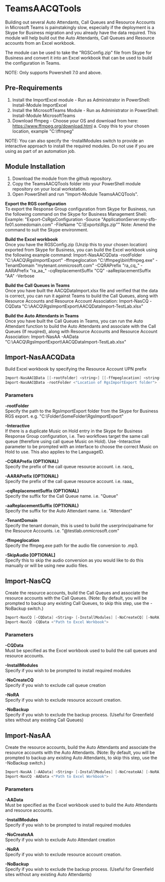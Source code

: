 # TeamsAACQTools

Building out several Auto Attendants, Call Queues and Resource Accounts in Microsoft Teams is painstakingly slow, especially if the deployment is a Skype for Business migration and you already have the data required. This module will help build out the Auto Attendants, Call Queues and Resource accounts from an Excel workbook.

The module can be used to take the "RGSConfig.zip" file from Skype for Business and convert it into an Excel workbook that can be used to build the configuration in Teams.

NOTE: Only supports Powershell 7.0 and above.
## Pre-Requirements
1. Install the ImportExcel module - Run as Administrator in PowerShell: Install-Module ImportExcel
2. Install the MicrosoftTeams Module - Run as Administrator in PowerShell: Install-Module MicrosoftTeams
3. Download ffmpeg - Choose your OS and download from here: https://www.ffmpeg.org/download.html
    a. Copy this to your chosen location, example "C:\ffmpeg"

NOTE: You can also specify the -InstallModules switch to provide an interactive approach to install the required modules. Do not use if you are using as part of an automation job.
## Module Installation
1. Download the module from the github repository.
2. Copy the TeamsAACQTools folder into your PowerShell module repository on your local workstation.
3. Open PowerShell and run "Import-Module TeamsAACQTools".

**Export the RGS configuration**  
To export the Response Group configuration from Skype for Business, run the following command on the Skype for Business Management Shell:
Example: "Export-CsRgsConfiguration -Source "ApplicationServer:my-sfb-fe01.somedomain.com" -FileName "C:\Exports\Rgs.zip""
Note: Amend the command to suit the Skype environment.

**Build the Excel workbook**  
Once you have the RGSConfig.zip (Unzip this to your chosen location) exported from Skype for Business, you can build the Excel workbook using the following example command:
Import-NasAACQData -rootFolder "C:\AACQ\RgsImportExport" -ffmpeglocation "C:\ffmpeg\bin\ffmpeg.exe" -TenantDomain "mytenant.onmicrosoft.com" -CQRAPrefix "ra_cq_" -AARAPrefix "ra_aa_" -cqReplacementSuffix "CQ" -aaReplacementSuffix "AA" -Verbose

**Build the Call Queues in Teams**  
Once you have built the AACQDataImport.xlsx file and verified that the data is correct, you can run it against Teams to build the Call Queues, along with Resource Accounts and Resource Account Association:
Import-NasCQ -CQData "C:\AACQ\RgsImportExport\AACQDataImport-TestLab.xlsx"

**Build the Auto Attendants in Teams**  
Once you have built the Call Queues in Teams, you can run the Auto Attendant function to build the Auto Attendants and associate with the Call Queues (If reuqired), along with Resource Accounts and Resource Account Association:
Import-NasAA -AAData "C:\AACQ\RgsImportExport\AACQDataImport-TestLab.xlsx"

## Import-NasAACQData
Build Excel workbook by specifying the Resource Account UPN prefix
```powershell
Import-NasAACQData [[-rootFolder] <string>] [[-ffmpeglocation] <string>] [[-TenantDomain] <string>] [[-AARAPrefix] <string>] [[-CQRAPrefix] <string>]
Import-NasAACQData -rootFolder <"Location of RgsImportExport folder"> -ffmpeglocation <"Location of ffmpeg.exe"> -TenantDomain <"Tenant Domain"> -CQRAPrefix racq_ -AARAPrefix raaa_
```
### Parameters
**-rootFolder**  
Specify the path to the RgsImportExport folder from the Skype for Business RGS export.
e.g. "C:\Folder\SomeFolder\RgsImportExport"

**-Interactive**  
If there is a duplicate Music on Hold entry in the Skype for Business Response Group configuration, i.e. Two workflows target the same call queue (therefore using call queue Music on Hold). Use -Interactive parameter to be prompted with an interface to choose the correct Music on Hold to use. This also applies to the LanguageID.

**-CQRAPrefix (OPTIONAL)**  
Specify the prefix of the call queue resource account. i.e. racq_

**-AARAPrefix (OPTIONAL)**  
Specify the prefix of the call queue resource account. i.e. raaa_

**-cqReplacementSuffix (OPTIONAL)**  
Specify the suffix for the Call Queue name. i.e. "Queue"

**-aaReplacementSuffix (OPTIONAL)**  
Specify the suffix for the Auto Attendant name. i.e. "Attendant"

**-TenantDomain**  
Specify the tenant domain, this is used to build the userprincipalname for the Resource Accounts. i.e. "@testlab.onmicrosoft.com"

**-ffmpeglocation**  
Specify the ffmpeg.exe path for the audio file conversion to .mp3.

**-SkipAudio [OPTIONAL]**  
Specify this to skip the audio conversion as you would like to do this manually or will be using new audio files.

## Import-NasCQ
Create the resource accounts, build the Call Queues and associate the resource accounts with the Call Queues.
(Note: By default, you will be prompted to backup any existing Call Queues, to skip this step, use the -NoBackup switch.)
```powershell
Import-NasCQ [-CQData] <String> [-InstallModules] [-NoCreateCQ] [-NoRA]
Import-NasCQ -CQData <"Path to Excel Workbook">
```
### Parameters
**-CQData**  
Must be specified as the Excel workbook used to build the call queues and resource accounts.

**-InstallModules**  
Specify if you wish to be prompted to install required modules

**-NoCreateCQ**  
Specify if you wish to exclude call queue creation

**-NoRA**  
Specify if you wish to exclude resource account creation.

**-NoBackup**  
Specify if you wish to exclude the backup process. (Useful for Greenfield sites without any existing Call Queues)

## Import-NasAA
Create the resource accounts, build the Auto Attendants and associate the resource accounts with the Auto Attendants.
(Note: By default, you will be prompted to backup any existing Auto Attendants, to skip this step, use the -NoBackup switch.)
```powershell
Import-NasAA [-AAData] <String> [-InstallModules] [-NoCreateAA] [-NoRA]
Import-NasCQ -AAData <"Path to Excel Workbook">
```
### Parameters
**-AAData**  
Must be specified as the Excel workbook used to build the Auto Attendants and resource accounts.

**-InstallModules**  
Specify if you wish to be prompted to install required modules

**-NoCreateAA**  
Specify if you wish to exclude Auto Attendant creation

**-NoRA**  
Specify if you wish to exclude resource account creation.

**-NoBackup**  
Specify if you wish to exclude the backup process. (Useful for Greenfield sites without any existing Auto Attendants)

